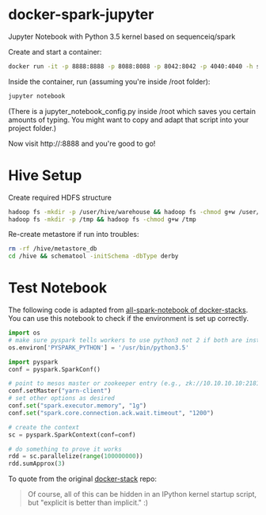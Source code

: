 # docker-spark-jupyter
Jupyter Notebook with Python 3.5 kernel based on sequenceiq/spark

Create and start a container:

```bash
docker run -it -p 8888:8888 -p 8088:8088 -p 8042:8042 -p 4040:4040 -h sandbox -v $(pwd):/root/myproject ceshine/spark-jupyter bash
```

Inside the container, run (assuming you're inside /root folder):

```bash
jupyter notebook
```

(There is a jupyter_notebook_config.py inside /root which saves you certain amounts of typing. You might want to copy and adapt that script into your project folder.)

Now visit http://<your docker container ip>:8888 and you're good to go!

# Hive Setup

Create required HDFS structure

```Bash
hadoop fs -mkdir -p /user/hive/warehouse && hadoop fs -chmod g+w /user/hive/warehouse
hadoop fs -mkdir -p /tmp && hadoop fs -chmod g+w /tmp
```

Re-create metastore if run into troubles:

```Bash
rm -rf /hive/metastore_db
cd /hive && schematool -initSchema -dbType derby
```

# Test Notebook

The following code is adapted from [all-spark-notebook of docker-stacks](https://github.com/jupyter/docker-stacks/tree/master/all-spark-notebook). You can use this notebook to check if the environment is set up correctly.

```Python
import os
# make sure pyspark tells workers to use python3 not 2 if both are installed
os.environ['PYSPARK_PYTHON'] = '/usr/bin/python3.5'

import pyspark
conf = pyspark.SparkConf()

# point to mesos master or zookeeper entry (e.g., zk://10.10.10.10:2181/mesos)
conf.setMaster("yarn-client")
# set other options as desired
conf.set("spark.executor.memory", "1g")
conf.set("spark.core.connection.ack.wait.timeout", "1200")

# create the context
sc = pyspark.SparkContext(conf=conf)

# do something to prove it works
rdd = sc.parallelize(range(100000000))
rdd.sumApprox(3)
```

To quote from the original [docker-stack](https://github.com/jupyter/docker-stacks/tree/master/all-spark-notebook) repo:
> Of course, all of this can be hidden in an IPython kernel startup script, but "explicit is better than implicit." :)
